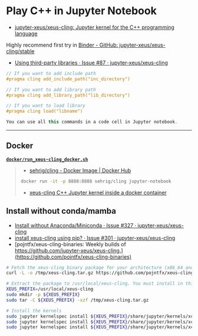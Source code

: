 # Play C++ in Jupyter Notebook

- [jupyter-xeus/xeus-cling: Jupyter kernel for the C++ programming language](https://github.com/jupyter-xeus/xeus-cling)

Highly recommend first try in [Binder - GitHub: jupyter-xeus/xeus-cling/stable](https://mybinder.org/v2/gh/jupyter-xeus/xeus-cling/stable?filepath=notebooks/xcpp.ipynb)

- [Using third-party libraries · Issue #87 · jupyter-xeus/xeus-cling](https://github.com/jupyter-xeus/xeus-cling/issues/87#issuecomment-349053121)

```cpp
// If you want to add include path
#pragma cling add_include_path("inc_directory")

// If you want to add library path
#pragma cling add_library_path("lib_directory")

// If you want to load library
#pragma cling load("libname")

You can use all this commands in a code cell in Jupyter notebook.
```

---

## Docker

[**`docker/run_xeus-cling_docker.sh`**](docker/run_xeus-cling_docker.sh)

> - [sehrig/cling - Docker Image | Docker Hub](https://hub.docker.com/r/sehrig/cling)
>
> ```bash
> docker run -it -p 8888:8888 sehrig/cling jupyter-notebook
> ```
>
> - [xeus-cling C++ Jupyter kernel inside a docker container](https://gist.github.com/dsuess/059b86ea55d639bb99175c9a8cd2ca3e)

## Install without conda/mamba

- [Install without Anaconda/Miniconda · Issue #327 · jupyter-xeus/xeus-cling](https://github.com/jupyter-xeus/xeus-cling/issues/327)
- [install xeus-cling using pip? · Issue #301 · jupyter-xeus/xeus-cling](https://github.com/jupyter-xeus/xeus-cling/issues/301)
- [pojntfx/xeus-cling-binaries: Weekly builds of https://github.com/jupyter-xeus/xeus-cling.](https://github.com/pojntfx/xeus-cling-binaries)

```bash
# Fetch the xeus-cling binary package for your architecture (x86_64 and aarch64 are supported)
curl -L -o /tmp/xeus-cling.tar.gz https://github.com/pojntfx/xeus-cling-binaries/releases/download/latest/xeus-cling.$(uname -m).tar.gz

# Extract the package to /usr/local/xeus-cling. You must install in this prefix.
XEUS_PREFIX=/usr/local/xeus-cling
sudo mkdir -p ${XEUS_PREFIX}
sudo tar -C ${XEUS_PREFIX} -xzf /tmp/xeus-cling.tar.gz

# Install the kernels
sudo jupyter kernelspec install ${XEUS_PREFIX}/share/jupyter/kernels/xcpp11 --sys-prefix
sudo jupyter kernelspec install ${XEUS_PREFIX}/share/jupyter/kernels/xcpp14 --sys-prefix
sudo jupyter kernelspec install ${XEUS_PREFIX}/share/jupyter/kernels/xcpp17 --sys-prefix
```

